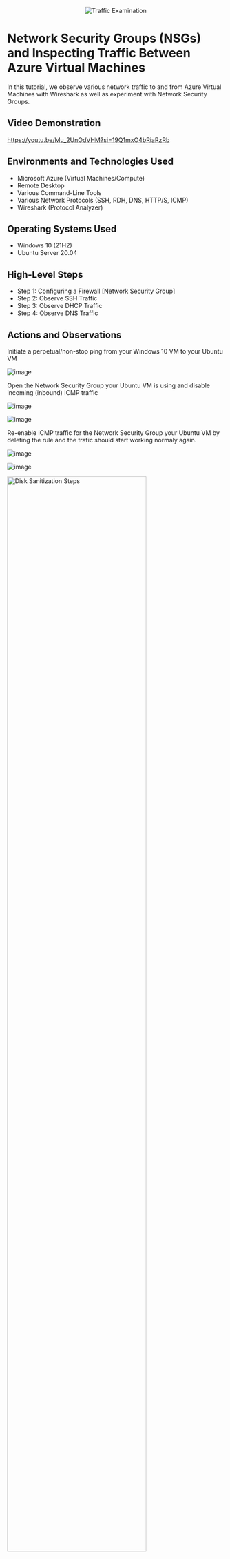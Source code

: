 <p align="center">
<img src="https://i.imgur.com/Ua7udoS.png" alt="Traffic Examination"/>
</p>

<h1>Network Security Groups (NSGs) and Inspecting Traffic Between Azure Virtual Machines</h1>
In this tutorial, we observe various network traffic to and from Azure Virtual Machines with Wireshark as well as experiment with Network Security Groups. <br />


<h2>Video Demonstration</h2>

https://youtu.be/Mu_2UnOdVHM?si=19Q1mxO4bRiaRzRb
<h2>Environments and Technologies Used</h2>

- Microsoft Azure (Virtual Machines/Compute)
- Remote Desktop
- Various Command-Line Tools
- Various Network Protocols (SSH, RDH, DNS, HTTP/S, ICMP)
- Wireshark (Protocol Analyzer)

<h2>Operating Systems Used </h2>

- Windows 10 (21H2)
- Ubuntu Server 20.04

<h2>High-Level Steps</h2>

- Step 1: Configuring a Firewall [Network Security Group]
- Step 2: Observe SSH Traffic
- Step 3: Observe DHCP Traffic
- Step 4: Observe DNS Traffic

<h2>Actions and Observations</h2>

Initiate a perpetual/non-stop ping from your Windows 10 VM to your Ubuntu VM

![image](https://github.com/user-attachments/assets/65c8f933-529f-49e0-acf3-d39d17d536a8)

Open the Network Security Group your Ubuntu VM is using and disable incoming (inbound) ICMP traffic

![image](https://github.com/user-attachments/assets/2fc11594-eb1d-430f-a5b2-969cb9b1b3ba)

![image](https://github.com/user-attachments/assets/cf1d24db-7869-44c6-b206-f3bd7d1e03e0)

Re-enable ICMP traffic for the Network Security Group your Ubuntu VM by deleting the rule and the trafic should start working normaly again. 

![image](https://github.com/user-attachments/assets/9c7ce64c-d8ba-48de-9595-4ba3fa2364d9)

![image](https://github.com/user-attachments/assets/a2c4771a-1123-4d44-9a39-1b87bf664f58)


<img src="https://i.imgur.com/DJmEXEB.png" height="80%" width="80%" alt="Disk Sanitization Steps"/>
</p>
<p>
Lorem ipsum dolor sit amet, consectetur adipiscing elit, sed do eiusmod tempor incididunt ut labore et dolore magna aliqua. Ut enim ad minim veniam, quis nostrud exercitation ullamco laboris nisi ut aliquip ex ea commodo consequat. Duis aute irure dolor in reprehenderit in voluptate velit esse cillum dolore eu fugiat nulla pariatur.
</p>
<br />

<p>
<img src="https://i.imgur.com/DJmEXEB.png" height="80%" width="80%" alt="Disk Sanitization Steps"/>
</p>
<p>
Lorem ipsum dolor sit amet, consectetur adipiscing elit, sed do eiusmod tempor incididunt ut labore et dolore magna aliqua. Ut enim ad minim veniam, quis nostrud exercitation ullamco laboris nisi ut aliquip ex ea commodo consequat. Duis aute irure dolor in reprehenderit in voluptate velit esse cillum dolore eu fugiat nulla pariatur.
</p>
<br />
